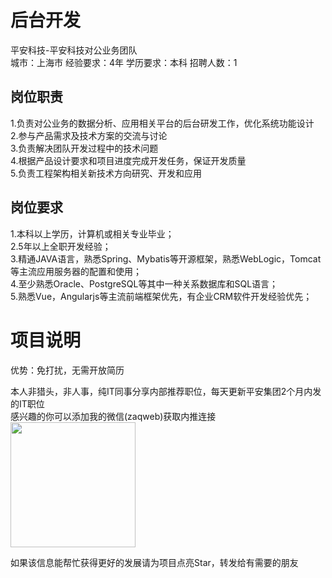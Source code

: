 # 后台开发
平安科技-平安科技对公业务团队  
城市：上海市 经验要求：4年 学历要求：本科  招聘人数：1

## 岗位职责
1.负责对公业务的数据分析、应用相关平台的后台研发工作，优化系统功能设计   
2.参与产品需求及技术方案的交流与讨论   
3.负责解决团队开发过程中的技术问题   
4.根据产品设计要求和项目进度完成开发任务，保证开发质量   
5.负责工程架构相关新技术方向研究、开发和应用

## 岗位要求
1.本科以上学历，计算机或相关专业毕业；   
2.5年以上全职开发经验；   
3.精通JAVA语言，熟悉Spring、Mybatis等开源框架，熟悉WebLogic，Tomcat等主流应用服务器的配置和使用；   
4.至少熟悉Oracle、PostgreSQL等其中一种关系数据库和SQL语言；   
5.熟悉Vue，Angularjs等主流前端框架优先，有企业CRM软件开发经验优先；

# 项目说明

优势：免打扰，无需开放简历

本人非猎头，非人事，纯IT同事分享内部推荐职位，每天更新平安集团2个月内发的IT职位  
感兴趣的你可以添加我的微信(zaqweb)获取内推连接  
<img src="https://github.com/zaqweb/PA-IT-JOBS/blob/master/WechatICode.jpeg"  height="200" width="200">

如果该信息能帮忙获得更好的发展请为项目点亮Star，转发给有需要的朋友




